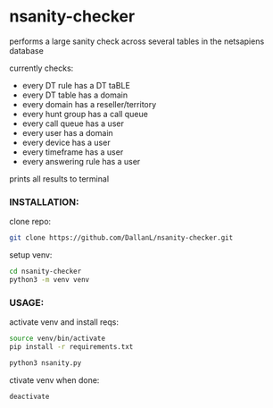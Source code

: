 # nsanity-checker
performs a large sanity check across several tables in the netsapiens database


currently checks:
- every DT rule has a DT taBLE
- every DT table has a domain
- every domain has a reseller/territory
- every hunt group has a call queue
- every call queue has a user
- every user has a domain
- every device has a user
- every timeframe has a user
- every answering rule has a user

prints all results to terminal

### INSTALLATION:
clone repo:
```bash
git clone https://github.com/DallanL/nsanity-checker.git
```

setup venv:
```bash
cd nsanity-checker
python3 -m venv venv
```


### USAGE:

activate venv and install reqs:
```bash
source venv/bin/activate
pip install -r requirements.txt
```

```bash
python3 nsanity.py
```

ctivate venv when done:
```bash
deactivate
```
